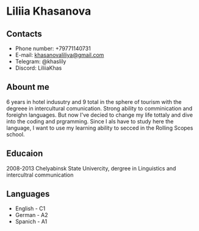 # Liliia Khasanova 
## Contacts 
* Phone number: +79771140731
* E-mail: khasanovaliliya@gmail.com
* Telegram: @khaslily
* Discord: LiliiaKhas
## Abount me
6 years in hotel indusutry and 9 total in the sphere of tourism with the degreee in intercultural comunication. Strong ability to comminication and foreighn languages. But now I've decied to change my life tottaly and dive into the coding and prgramming. Since I als have to study here the language, I want to use my learning ability to secced in the Rolling Scopes school.
## Educaion 
2008-2013 Chelyabinsk State Univercity, dergree in Linguistics and intercultral communication
## Languages 
* English - C1
* German - A2
* Spanich - A1
